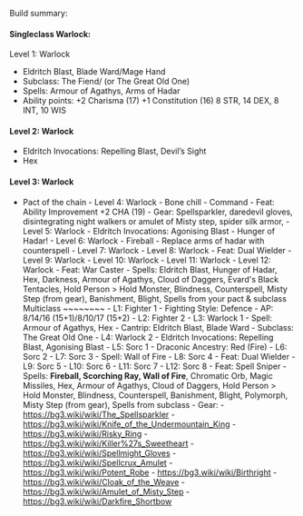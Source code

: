 Build summary: 

#### Singleclass Warlock:
Level 1: Warlock 
- Eldritch Blast, Blade Ward/Mage Hand 
- Subclass: The Fiend/ (or The Great Old One) 
- Spells: Armour of Agathys, Arms of Hadar 
- Ability points: +2 Charisma (17) +1 Constitution (16) 8 STR, 14 DEX, 8 INT, 10 WIS 
#### Level 2: Warlock 
- Eldritch Invocations: Repelling Blast, Devil’s Sight 
- Hex 
#### Level 3: Warlock 
- Pact of the chain - Level 4: Warlock - Bone chill - Command - Feat: Ability Improvement +2 CHA (19) - Gear: Spellsparkler, daredevil gloves, disintegrating night walkers or amulet of Misty step, spider silk armor, - Level 5: Warlock - Eldritch Invocations: Agonising Blast - Hunger of Hadar! - Level 6: Warlock - Fireball - Replace arms of hadar with counterspell - Level 7: Warlock - Level 8: Warlock - Feat: Dual Wielder - Level 9: Warlock - Level 10: Warlock - Level 11: Warlock - Level 12: Warlock - Feat: War Caster - Spells: Eldritch Blast, Hunger of Hadar, Hex, Darkness, Armour of Agathys, Cloud of Daggers, Evard's Black Tentacles, Hold Person > Hold Monster, Blindness, Counterspell, Misty Step (from gear), Banishment, Blight, Spells from your pact & subclass Multiclass ~~~~~~~~ - L1: Fighter 1 - Fighting Style: Defence - AP: 8/14/16 (15+1)/8/10/17 (15+2) - L2: Fighter 2 - L3: Warlock 1 - Spell: Armour of Agathys, Hex - Cantrip: Eldritch Blast, Blade Ward - Subclass: The Great Old One - L4: Warlock 2 - Eldritch Invocations: Repelling Blast, Agonising Blast - L5: Sorc 1 - Draconic Ancestry: Red (Fire) - L6: Sorc 2 - L7: Sorc 3 - Spell: Wall of Fire - L8: Sorc 4 - Feat: Dual Wielder - L9: Sorc 5 - L10: Sorc 6 - L11: Sorc 7 - L12: Sorc 8 - Feat: Spell Sniper - Spells: **Fireball, Scorching Ray, Wall of Fire**, Chromatic Orb, Magic Missiles, Hex, Armour of Agathys, Cloud of Daggers, Hold Person > Hold Monster, Blindness, Counterspell, Banishment, Blight, Polymorph, Misty Step (from gear), Spells from subclass - Gear: - https://bg3.wiki/wiki/The_Spellsparkler - https://bg3.wiki/wiki/Knife_of_the_Undermountain_King - https://bg3.wiki/wiki/Risky_Ring - https://bg3.wiki/wiki/Killer%27s_Sweetheart - https://bg3.wiki/wiki/Spellmight_Gloves - https://bg3.wiki/wiki/Spellcrux_Amulet - https://bg3.wiki/wiki/Potent_Robe - https://bg3.wiki/wiki/Birthright - https://bg3.wiki/wiki/Cloak_of_the_Weave - https://bg3.wiki/wiki/Amulet_of_Misty_Step - https://bg3.wiki/wiki/Darkfire_Shortbow